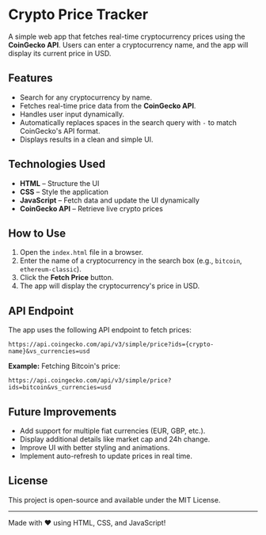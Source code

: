 # Crypto Price Tracker

A simple web app that fetches real-time cryptocurrency prices using the **CoinGecko API**. Users can enter a cryptocurrency name, and the app will display its current price in USD.

## Features

- Search for any cryptocurrency by name.
- Fetches real-time price data from the **CoinGecko API**.
- Handles user input dynamically.
- Automatically replaces spaces in the search query with `-` to match CoinGecko's API format.
- Displays results in a clean and simple UI.

## Technologies Used

- **HTML** – Structure the UI
- **CSS** – Style the application
- **JavaScript** – Fetch data and update the UI dynamically
- **CoinGecko API** – Retrieve live crypto prices

## How to Use

1. Open the `index.html` file in a browser.
2. Enter the name of a cryptocurrency in the search box (e.g., `bitcoin`, `ethereum-classic`).
3. Click the **Fetch Price** button.
4. The app will display the cryptocurrency's price in USD.

## API Endpoint

The app uses the following API endpoint to fetch prices:

```
https://api.coingecko.com/api/v3/simple/price?ids={crypto-name}&vs_currencies=usd
```

**Example:** Fetching Bitcoin's price:

```
https://api.coingecko.com/api/v3/simple/price?ids=bitcoin&vs_currencies=usd
```

## Future Improvements

- Add support for multiple fiat currencies (EUR, GBP, etc.).
- Display additional details like market cap and 24h change.
- Improve UI with better styling and animations.
- Implement auto-refresh to update prices in real time.

## License

This project is open-source and available under the MIT License.

---

Made with ❤️ using HTML, CSS, and JavaScript!
